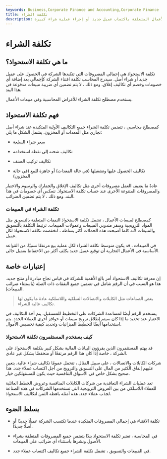 ```yaml
---
keywords: Business,Corporate Finance and Accounting,Corporate Finance
title: تكلفة الشراء
description: تكلفة الاستحواذ هي مصاريف الأعمال المتعلقة باكتساب عميل جديد أو إجراء عملية شراء كبيرة.
---
```


# تكلفة الشراء
## ما هي تكلفة الاستحواذ؟

تكلفة الاستحواذ هي إجمالي المصروفات التي تتكبدها الشركة في الحصول على عميل جديد أو شراء أصل. سيدرج المحاسب تكلفة اقتناء الشركة كإجمالي بعد إضافة أي خصومات وخصم أي تكاليف إغلاق. ومع ذلك ، لا يتم تضمين أي ضريبة مبيعات مدفوعة في هذا البند.

يستخدم مصطلح تكلفة الشراء للأغراض المحاسبية وفي مبيعات الأعمال.

## فهم تكلفة الاستحواذ

كمصطلح محاسبي ، تتضمن تكلفة الشراء جميع التكاليف الأولية المتكبدة عند شراء أصل تجاري مثل المعدات أو المخزون. يشمل الشكل ما يلي:

- سعر شراء السلعة

- تكاليف شحنه إلى نقطة استخدامه

- تكاليف تركيب الصنف

- تكاليف الحصول عليها وتشغيلها (في حالة المعدات) أو جاهزة للبيع (في حالة المخزون)

عادةً ما يضيف العمل مصروفات أخرى مثل تكاليف الإغلاق والجمارك والرسوم والاختبار والمصروفات المتنوعة الأخرى عند حساب تكلفة الاستحواذ. تنعكس أي خصومات في هذا البند. ومع ذلك ، لا يتم تضمين الضرائب.

### تكلفة الشراء في المبيعات

كمصطلح لمبيعات الأعمال ، تشمل تكلفة الاستحواذ النفقات المتعلقة بالتسويق مثل المواد الترويجية وسفر مندوبي المبيعات وعمولات المبيعات. ترتبط التكلفة بالتسويق والمبيعات لأنه كلما أصبحت هذه الحملات أكثر بساطة ، انخفضت تكلفة الاستحواذ لكل عميل.

في المبيعات ، قد يكون متوسط تكلفة الشراء لكل عملية بيع مرتفعًا نسبيًا. من القواعد الأساسية في الأعمال التجارية أن توقيع عميل جديد يكلف أكثر من الاحتفاظ بعميل حالي.

## إعتبارات خاصة

إن معرفة تكاليف الاستحواذ أمر بالغ الأهمية للشركة في قياس نجاح مبادرة أو منتج جديد. هذا هو السبب في أن الرقم شامل في تضمين جميع النفقات ذات الصلة (باستثناء ضرائب المبيعات).

> بعض الصناعات مثل الكابلات والاتصالات السلكية واللاسلكية عادة ما يكون لها تكاليف عالية للشراء.

>

يستخدم الرقم أيضًا لمساعدة الشركات على التخطيط للمستقبل. يتم أخذ التكاليف في الاعتبار عند تحديد ما إذا كان سيتم إطلاق ترويج مبيعات أو حوافز أخرى للعملاء الجدد. يتم استخدامها أيضًا لتخطيط الميزانيات وتحديد كيفية تخصيص الأموال.

### كيف يستخدم المستثمرون تكلفة الاستحواذ

قد يهتم المستثمرون الذين يقرؤون البيانات المالية بشكل كبير بتكلفة الاستحواذ على الشركة ، خاصة إذا كان هذا الرقم مرتفعًا أو منخفضًا بشكل غير عادي.

شركات الكابلات والاتصالات ، على سبيل المثال ، تتحمل عمومًا تكاليف شراء عالية. يتعين عليهم إنفاق الكثير من المال على التسويق والترويج من أجل اكتساب عملاء جدد. هذا صحيح بشكل خاص في الأسواق التنافسية حيث يكون للمستهلكين خيار.

تعد عمليات الشراء التعاقدية من شركات الكابلات المنافسة وعروض الخطط العائلية للعملاء اللاسلكي من بين العروض الترويجية التي تستخدمها الشركات في هذه الصناعة لجذب عملاء جدد. هذه أمثلة باهظة الثمن لتكاليف الاستحواذ.

## يسلط الضوء

- تكلفة الاقتناء هي إجمالي المصروفات المتكبدة عندما تكتسب الشركة عميلًا جديدًا أو أصلًا جديدًا.

- في المحاسبة ، تعتبر تكلفة الاستحواذ بندًا يتضمن جميع المصروفات المتعلقة بشراء الأصول ونشرها باستثناء أي ضرائب على المبيعات.

- في المبيعات والتسويق ، تشمل تكلفة الشراء جميع تكاليف اكتساب عملاء جدد.

